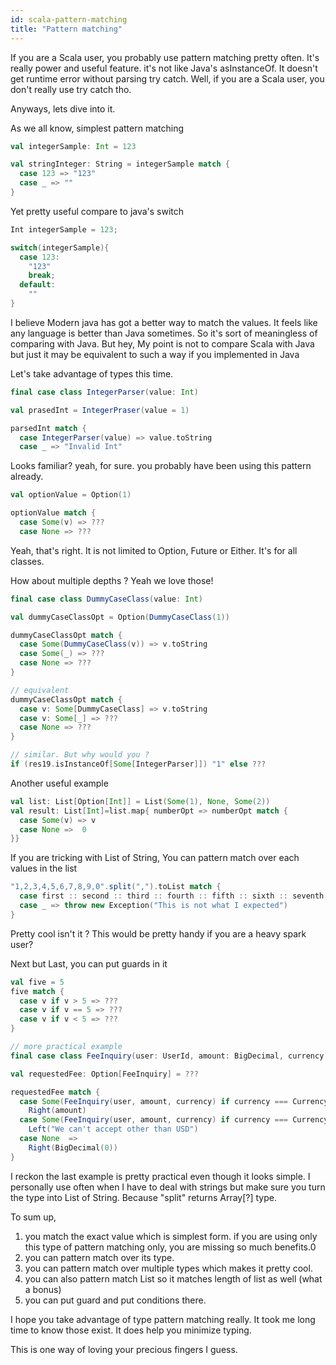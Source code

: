 ```yaml
---
id: scala-pattern-matching
title: "Pattern matching"
---
```


If you are a Scala user, you probably use pattern matching pretty often. It's really power and useful feature. it's not like Java's asInstanceOf. It doesn't get runtime error without parsing try catch. Well, if you are a Scala user, you don't really use try catch tho.

Anyways, lets dive into it.

As we all know, simplest pattern matching

```scala
val integerSample: Int = 123

val stringInteger: String = integerSample match {
  case 123 => "123"
  case _ => ""
}

```
Yet pretty useful compare to java's switch

```java
Int integerSample = 123;

switch(integerSample){
  case 123:
    "123"
    break;
  default:
    ""
}
```

I believe Modern java has got a better way to match the values. It feels like any language is better than Java sometimes. So it's sort of meaningless of comparing with Java. But hey, My point is not to compare Scala with Java but just it may be equivalent to such a way if you implemented in Java

Let's take advantage of types this time.

```scala
final case class IntegerParser(value: Int)

val prasedInt = IntegerPraser(value = 1)

parsedInt match {
  case IntegerParser(value) => value.toString
  case _ => "Invalid Int"
```

Looks familiar? yeah, for sure. you probably have been using this pattern already.
```scala
val optionValue = Option(1)

optionValue match {
  case Some(v) => ???
  case None => ???
```

Yeah, that's right. It is not limited to Option, Future or Either. It's for all classes.

How about multiple depths ?
Yeah we love those!

```scala
final case class DummyCaseClass(value: Int)

val dummyCaseClassOpt = Option(DummyCaseClass(1))

dummyCaseClassOpt match {
  case Some(DummyCaseClass(v)) => v.toString
  case Some(_) => ???
  case None => ???
}

// equivalent
dummyCaseClassOpt match {
  case v: Some[DummyCaseClass] => v.toString
  case v: Some[_] => ???
  case None => ???
}

// similar. But why would you ?
if (res19.isInstanceOf[Some[IntegerParser]]) "1" else ???
```

Another useful example

```scala
val list: List[Option[Int]] = List(Some(1), None, Some(2))
val result: List[Int]=list.map{ numberOpt => numberOpt match {
  case Some(v) => v
  case None =>  0
}}
```

If you are tricking with List of String, You can pattern match over each values in the list

```scala
"1,2,3,4,5,6,7,8,9,0".split(",").toList match {
  case first :: second :: third :: fourth :: fifth :: sixth :: seventh :: eighth :: ninth :: zero :: Nil => "Counting Practice"
  case _ => throw new Exception("This is not what I expected")
}
```

Pretty cool isn't it ? This would be pretty handy if you are a heavy spark user?

Next but Last, you can put guards in it
```scala
val five = 5
five match {
  case v if v > 5 => ???
  case v if v == 5 => ???
  case v if v < 5 => ???
}

// more practical example
final case class FeeInquiry(user: UserId, amount: BigDecimal, currency: Currency)

val requestedFee: Option[FeeInquiry] = ???

requestedFee match {
  case Some(FeeInquiry(user, amount, currency) if currency === Currency.USD =>
    Right(amount)
  case Some(FeeInquiry(user, amount, currency) if currency === Currency.__ =>
    Left("We can't accept other than USD")
  case None  =>
    Right(BigDecimal(0))
}
```

I reckon the last example is pretty practical even though it looks simple. I personally use often when I have to deal with strings but make sure you turn the type into List of String. Because "split" returns Array[?] type.

To sum up,
1. you match the exact value which is simplest form. if you are using only this type of pattern matching only, you are missing so much benefits.0
2. you can pattern match over its type.
3. you can pattern match over multiple types which makes it pretty cool.
4. you can also pattern match List so it matches length of list as well (what a bonus)
5. you can put guard and put conditions there.

I hope you take advantage of type pattern matching really. It took me long time to know those exist. It does help you minimize typing.

This is one way of loving your precious fingers I guess.